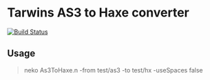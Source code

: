 Tarwins AS3 to Haxe converter
=============================

[![Build Status](https://travis-ci.org/vpmedia/AS3toHX.png?branch=master)](https://travis-ci.org/vpmedia/AS3toHX)

## Usage

> neko As3ToHaxe.n -from test/as3 -to test/hx -useSpaces false